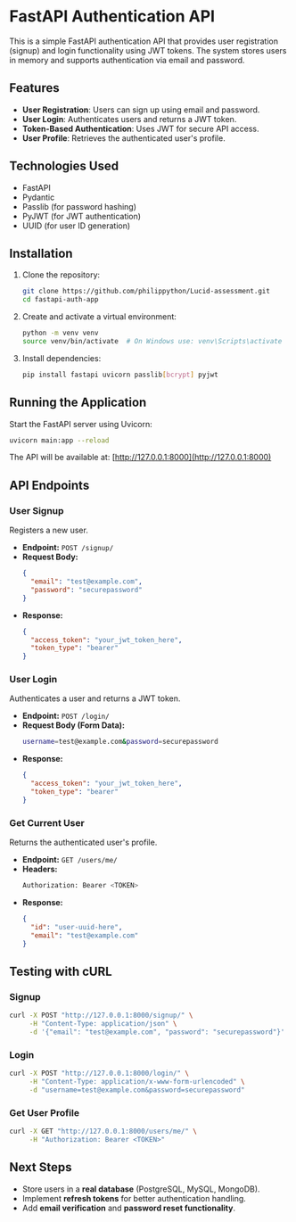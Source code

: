 # FastAPI Authentication API

This is a simple FastAPI authentication API that provides user registration (signup) and login functionality using JWT tokens. The system stores users in memory and supports authentication via email and password.

## Features

- **User Registration**: Users can sign up using email and password.
- **User Login**: Authenticates users and returns a JWT token.
- **Token-Based Authentication**: Uses JWT for secure API access.
- **User Profile**: Retrieves the authenticated user's profile.

## Technologies Used

- FastAPI
- Pydantic
- Passlib (for password hashing)
- PyJWT (for JWT authentication)
- UUID (for user ID generation)

## Installation

1. Clone the repository:
   ```sh
   git clone https://github.com/philippython/Lucid-assessment.git
   cd fastapi-auth-app
   ```
2. Create and activate a virtual environment:
   ```sh
   python -m venv venv
   source venv/bin/activate  # On Windows use: venv\Scripts\activate
   ```
3. Install dependencies:
   ```sh
   pip install fastapi uvicorn passlib[bcrypt] pyjwt
   ```

## Running the Application

Start the FastAPI server using Uvicorn:
```sh
uvicorn main:app --reload
```

The API will be available at: [http://127.0.0.1:8000](http://127.0.0.1:8000)

## API Endpoints

### **User Signup**
Registers a new user.

- **Endpoint:** `POST /signup/`
- **Request Body:**
  ```json
  {
    "email": "test@example.com",
    "password": "securepassword"
  }
  ```
- **Response:**
  ```json
  {
    "access_token": "your_jwt_token_here",
    "token_type": "bearer"
  }
  ```

### **User Login**
Authenticates a user and returns a JWT token.

- **Endpoint:** `POST /login/`
- **Request Body (Form Data):**
  ```sh
  username=test@example.com&password=securepassword
  ```
- **Response:**
  ```json
  {
    "access_token": "your_jwt_token_here",
    "token_type": "bearer"
  }
  ```

### **Get Current User**
Returns the authenticated user's profile.

- **Endpoint:** `GET /users/me/`
- **Headers:**
  ```sh
  Authorization: Bearer <TOKEN>
  ```
- **Response:**
  ```json
  {
    "id": "user-uuid-here",
    "email": "test@example.com"
  }
  ```

## Testing with cURL

### **Signup**
```sh
curl -X POST "http://127.0.0.1:8000/signup/" \
     -H "Content-Type: application/json" \
     -d '{"email": "test@example.com", "password": "securepassword"}'
```

### **Login**
```sh
curl -X POST "http://127.0.0.1:8000/login/" \
     -H "Content-Type: application/x-www-form-urlencoded" \
     -d "username=test@example.com&password=securepassword"
```

### **Get User Profile**
```sh
curl -X GET "http://127.0.0.1:8000/users/me/" \
     -H "Authorization: Bearer <TOKEN>"
```

## Next Steps
- Store users in a **real database** (PostgreSQL, MySQL, MongoDB).
- Implement **refresh tokens** for better authentication handling.
- Add **email verification** and **password reset functionality**.
